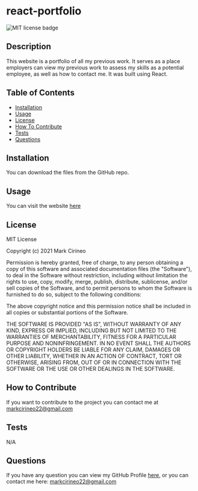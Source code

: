 # react-portfolio

![MIT license badge](https://img.shields.io/badge/license-MIT-brightgreen)

## Description
This website is a portfolio of all my previous work. It serves as a place employers can view my previous work to assess my skills as a potential employee, as well as how to contact me. It was built using React.

## Table of Contents
- [Installation](#installation)
- [Usage](#usage)
- [License](#license)
- [How To Contribute](#how-to-contribute)
- [Tests](#tests)
- [Questions](#questions)
## Installation
You can download the files from the GitHub repo.

## Usage
You can visit the website [here](https://markcirineo.github.io/react-portfolio/)

## License
MIT License

Copyright (c) 2021 Mark Cirineo

Permission is hereby granted, free of charge, to any person obtaining a copy of this software and associated documentation files (the "Software"), to deal in the Software without restriction, including without limitation the rights to use, copy, modify, merge, publish, distribute, sublicense, and/or sell copies of the Software, and to permit persons to whom the Software is furnished to do so, subject to the following conditions:

The above copyright notice and this permission notice shall be included in all copies or substantial portions of the Software.

THE SOFTWARE IS PROVIDED "AS IS", WITHOUT WARRANTY OF ANY KIND, EXPRESS OR IMPLIED, INCLUDING BUT NOT LIMITED TO THE WARRANTIES OF MERCHANTABILITY, FITNESS FOR A PARTICULAR PURPOSE AND NONINFRINGEMENT. IN NO EVENT SHALL THE AUTHORS OR COPYRIGHT HOLDERS BE LIABLE FOR ANY CLAIM, DAMAGES OR OTHER LIABILITY, WHETHER IN AN ACTION OF CONTRACT, TORT OR OTHERWISE, ARISING FROM, OUT OF OR IN CONNECTION WITH THE SOFTWARE OR THE USE OR OTHER DEALINGS IN THE SOFTWARE.
## How to Contribute
If you want to contribute to the project you can contact me at markcirineo22@gmail.com
## Tests
N/A
## Questions
If you have any question you can view my GitHub Profile [here](https://www.github.com/MarkCirineo), or you can contact me here: markcirineo22@gmail.com
